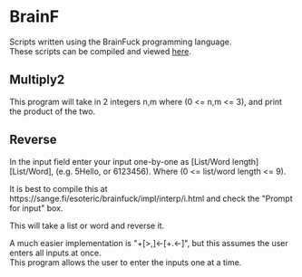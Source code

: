 # BrainF
Scripts written using the BrainFuck programming language.<br>
These scripts can be compiled and viewed <a href="http://fatiherikli.github.io/brainfuck-visualizer/" target="_blank">here</a>.

## Multiply2
This program will take in 2 integers n,m where (0 <= n,m <= 3), and print the product of the two.

## Reverse
<p>In the input field enter your input one-by-one as [List/Word length][List/Word], (e.g. 5Hello, or 6123456).  Where (0 <= list/word length <= 9).</p>
<p>It is best to compile this at https://sange.fi/esoteric/brainfuck/impl/interp/i.html and check the "Prompt for input" box.</p>
<p>This will take a list or word and reverse it.</p>
<p>A much easier implementation is "+[>,]<-[+.<-]", but this assumes the user enters all inputs at once.
<br>This program allows the user to enter the inputs one at a time.</p>
